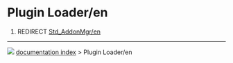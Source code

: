 # Plugin Loader/en
1.  REDIRECT [Std_AddonMgr/en](Std_AddonMgr/en.md)



---
![](images/Button_right.svg) [documentation index](../README.md) > Plugin Loader/en
